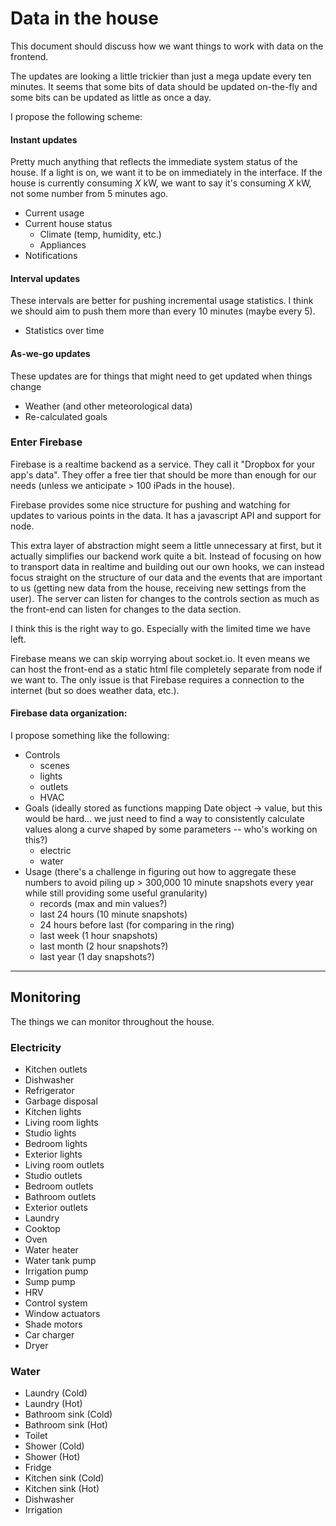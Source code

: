 # Data in the house

This document should discuss how we want things to work with data on the frontend. 

The updates are looking a little trickier than just a mega update every ten minutes. It seems that some bits of data should be updated on-the-fly and some bits can be updated as little as once a day.

I propose the following scheme:

#### Instant updates

Pretty much anything that reflects the immediate system status of the house. If a light is on, we want it to be on immediately in the interface. If the house is currently consuming _X_ kW, we want to say it's consuming _X_ kW, not some number from 5 minutes ago.

- Current usage
- Current house status
	- Climate (temp, humidity, etc.)
	- Appliances
- Notifications

#### Interval updates

These intervals are better for pushing incremental usage statistics. I think we should aim to push them more than every 10 minutes (maybe every 5). 

- Statistics over time

#### As-we-go updates

These updates are for things that might need to get updated when things change

- Weather (and other meteorological data)
- Re-calculated goals

### Enter Firebase

Firebase is a realtime backend as a service. They call it "Dropbox for your app's data". They offer a free tier that should be more than enough for our needs (unless we anticipate > 100 iPads in the house).

Firebase provides some nice structure for pushing and watching for updates to various points in the data. It has a javascript API and support for node.

This extra layer of abstraction might seem a little unnecessary at first, but it actually simplifies our backend work quite a bit. Instead of focusing on how to transport data in realtime and building out our own hooks, we can instead focus straight on the structure of our data and the events that are important to us (getting new data from the house, receiving new settings from the user). The server can listen for changes to the controls section as much as the front-end can listen for changes to the data section.

I think this is the right way to go. Especially with the limited time we have left.

Firebase means we can skip worrying about socket.io. It even means we can host the front-end as a static html file completely separate from node if we want to. The only issue is that Firebase requires a connection to the internet (but so does weather data, etc.).

#### Firebase data organization:

I propose something like the following:

- Controls
	- scenes
	- lights
	- outlets
	- HVAC
- Goals (ideally stored as functions mapping Date object -> value, but this would be hard... we just need to find a way to consistently calculate values along a curve shaped by some parameters -- who's working on this?)
	- electric
	- water
- Usage (there's a challenge in figuring out how to aggregate these numbers to avoid piling up > 300,000 10 minute snapshots every year while still providing some useful granularity)
	- records (max and min values?)
	- last 24 hours (10 minute snapshots)
	- 24 hours before last (for comparing in the ring)
	- last week (1 hour snapshots)
	- last month (2 hour snapshots?)
	- last year	(1 day snapshots?)
	

---

## Monitoring

The things we can monitor throughout the house. 

### Electricity

- Kitchen outlets
- Dishwasher
- Refrigerator
- Garbage disposal
- Kitchen lights
- Living room lights
- Studio lights
- Bedroom lights
- Exterior lights
- Living room outlets
- Studio outlets
- Bedroom outlets
- Bathroom outlets
- Exterior outlets
- Laundry
- Cooktop
- Oven
- Water heater
- Water tank pump
- Irrigation pump
- Sump pump
- HRV
- Control system
- Window actuators
- Shade motors
- Car charger
- Dryer

### Water

- Laundry (Cold)
- Laundry (Hot)
- Bathroom sink (Cold)
- Bathroom sink  (Hot)
- Toilet
- Shower (Cold)
- Shower (Hot)
- Fridge
- Kitchen sink (Cold)
- Kitchen sink (Hot)
- Dishwasher
- Irrigation